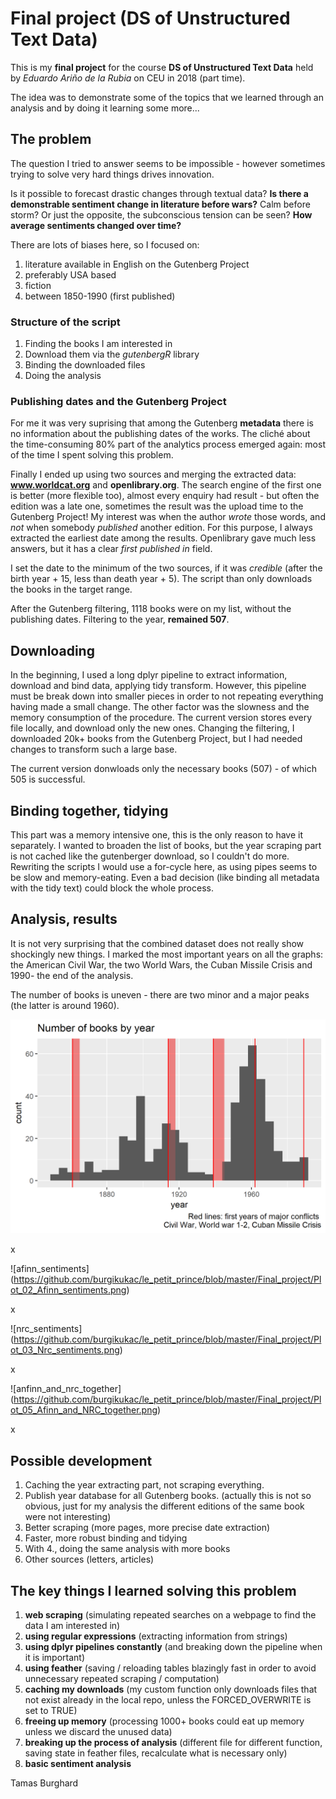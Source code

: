 # Final project (DS of Unstructured Text Data)


This is my **final project** for the course  **DS of Unstructured Text Data** held by *Eduardo Ariño de la Rubia* on CEU in 2018 (part time).

The idea was to demonstrate some of the topics that we learned through an analysis and by doing it learning some more...

## The problem  

The question I tried to answer seems to be impossible - however sometimes trying to solve very hard things drives innovation.  

Is it possible to forecast drastic changes through textual data? **Is there a demonstrable sentiment change in literature before wars?** Calm before storm? Or just the opposite, the subconscious tension can be seen? **How average sentiments changed over time?**   

There are lots of biases here, so I focused on:

1. literature available in English on the Gutenberg Project
2. preferably USA based
3. fiction
4. between 1850-1990 (first published)


### Structure of the script  

1. Finding the books I am interested in
2. Download them via the *gutenbergR* library
3. Binding the downloaded files
4. Doing the analysis


### Publishing dates and the Gutenberg Project

For me it was very suprising that among the Gutenberg **metadata** there is no information about the publishing dates of the works. The cliché about the time-consuming 80% part of the analytics process emerged again: most of the time I spent solving this problem.  

Finally I ended up using two sources and merging the extracted data: **www.worldcat.org** and **openlibrary.org**. The search engine of the first one is better (more flexible too), almost every enquiry had result - but often the edition was a late one, sometimes the result was the upload time to the Gutenberg Project! My interest was when the author *wrote* those words, and *not* when somebody *published* another edition. For this purpose, I always extracted the earliest date among the results. Openlibrary gave much less answers, but it has a clear *first published in* field.   

I set the date to the minimum of the two sources, if it was *credible* (after the birth year + 15, less than death year + 5). The script than only downloads the books in the target range.  

After the Gutenberg filtering, 1118 books were on my list, without the publishing dates. Filtering to the year, **remained 507**.  

## Downloading  

In the beginning, I used a long dplyr pipeline to extract information, download and bind data, applying tidy transform. However, this pipeline must be break down into smaller pieces in order to not repeating everything having made a small change. The other factor was the slowness and the memory consumption of the procedure. The current version stores every file locally, and download only the new ones. Changing the filtering, I downloaded 20k+ books from the Gutenberg Project, but I had needed changes to transform such a large base.   

The current version donwloads only the necessary books (507) - of which 505 is successful.   

## Binding together, tidying  

This part was a memory intensive one, this is the only reason to have it separately. I wanted to broaden the list of books, but the year scraping part is not cached like the gutenberger download, so I couldn't do more. Rewriting the scripts I would use a for-cycle here, as using pipes seems to be slow and memory-eating. Even a bad decision (like binding all metadata with the tidy text) could block the whole process.   

## Analysis, results

It is not very surprising that the combined dataset does not really show shockingly new things. I marked the most important years on all the graphs: the American Civil War, the two World Wars, the Cuban Missile Crisis and 1990- the end of the analysis. 

The number of books is uneven - there are two minor and a major peaks (the latter is around 1960). 

![histogram](https://github.com/burgikukac/le_petit_prince/blob/master/Final_project/Plot_01_histogram.png)

x

![afinn_sentiments] (https://github.com/burgikukac/le_petit_prince/blob/master/Final_project/Plot_02_Afinn_sentiments.png)

x

![nrc_sentiments] (https://github.com/burgikukac/le_petit_prince/blob/master/Final_project/Plot_03_Nrc_sentiments.png)

x

![anfinn_and_nrc_together] (https://github.com/burgikukac/le_petit_prince/blob/master/Final_project/Plot_05_Afinn_and_NRC_together.png)

x

## Possible development

1. Caching the year extracting part, not scraping everything.
2. Publish year database for all Gutenberg books. (actually this is not so obvious, just for my analysis the different editions of the same book were not interesting)
3. Better scraping (more pages, more precise date extraction)
4. Faster, more robust binding and tidying
5. With 4., doing the same analysis with more books
6. Other sources (letters, articles)


## The key things I learned solving this problem

1. **web scraping** (simulating repeated searches on a webpage to find the data I am interested in)
2. **using regular expressions** (extracting information from strings)
3. **using dplyr pipelines constantly** (and breaking down the pipeline when it is important)
4. **using feather** (saving / reloading tables blazingly fast in order to avoid unnecessary repeated scraping / computation)
5. **caching my downloads** (my custom function only downloads files that not exist already in the local repo, unless the FORCED_OVERWRITE is set to TRUE) 
6. **freeing up memory** (processing 1000+ books could eat up memory unless we discard the unused data)
7. **breaking up the process of analysis** (different file for different function, saving state in feather files, recalculate what is necessary only)
8. **basic sentiment analysis** 


Tamas Burghard